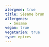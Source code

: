```yaml
---
alergene: true
title: Sésame brun
allergenes:
  - Sésame
vegan: true
vegetarien: true
type: epices
---
```


